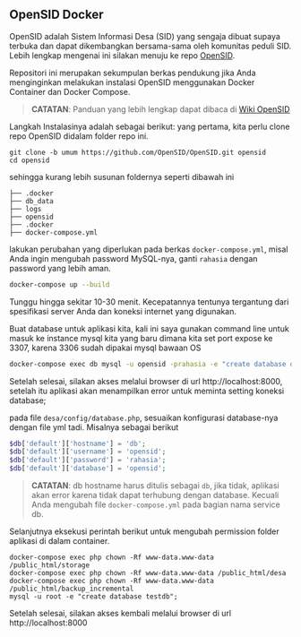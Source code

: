 ## OpenSID Docker

OpenSID adalah Sistem Informasi Desa (SID) yang sengaja dibuat supaya terbuka dan dapat dikembangkan bersama-sama oleh komunitas peduli SID. Lebih lengkap mengenai ini silakan menuju ke repo [OpenSID](https://github.com/OpenSID/OpenSID).

Repositori ini merupakan sekumpulan berkas pendukung jika Anda menginginkan melakukan instalasi OpenSID menggunakan Docker Container dan Docker Compose.

> **CATATAN**: Panduan yang lebih lengkap dapat dibaca di [Wiki OpenSID](https://github.com/OpenSID/OpenSID/wiki/Instalasi-OpenSID-dengan-Docker-Container)

Langkah Instalasinya adalah sebagai berikut: yang pertama, kita perlu clone repo OpenSID didalam folder repo ini.

```
git clone -b umum https://github.com/OpenSID/OpenSID.git opensid
cd opensid
```

sehingga kurang lebih susunan foldernya seperti dibawah ini

```
├── .docker
├── db_data
├── logs
├── opensid
├── .docker
├── docker-compose.yml
```

lakukan perubahan yang diperlukan pada berkas `docker-compose.yml`, misal Anda ingin mengubah password MySQL-nya, ganti `rahasia` dengan password yang lebih aman.

```bash
docker-compose up --build
```

Tunggu hingga sekitar 10-30 menit. Kecepatannya tentunya tergantung dari spesifikasi server Anda dan koneksi internet yang digunakan.

Buat database untuk aplikasi kita, kali ini saya gunakan command line untuk masuk ke instance mysql kita yang baru dimana kita set port expose ke 3307, karena 3306 sudah dipakai mysql bawaan OS

```bash
docker-compose exec db mysql -u opensid -prahasia -e "create database opensid"; 
```

Setelah selesai, silakan akses melalui browser di url http://localhost:8000, setelah itu aplikasi akan menampilkan error untuk meminta setting koneksi database;

pada file `desa/config/database.php`, sesuaikan konfigurasi database-nya dengan file yml tadi. Misalnya sebagai berikut

```php
$db['default']['hostname'] = 'db';
$db['default']['username'] = 'opensid';
$db['default']['password'] = 'rahasia';
$db['default']['database'] = 'opensid';
```

> **CATATAN**: db hostname harus ditulis sebagai `db`, jika tidak, aplikasi akan error karena tidak dapat terhubung dengan database. Kecuali Anda mengubah file `docker-compose.yml` pada bagian nama service db.

Selanjutnya eksekusi perintah berikut untuk mengubah permission folder aplikasi di dalam container.

```
docker-compose exec php chown -Rf www-data.www-data /public_html/storage
docker-compose exec php chown -Rf www-data.www-data /public_html/desa
docker-compose exec php chown -Rf www-data.www-data /public_html/backup_incremental
mysql -u root -e "create database testdb"; 
```

Setelah selesai, silakan akses kembali melalui browser di url http://localhost:8000
